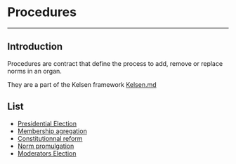 # Procedures
---
## Introduction
Procedures are contract that define the process to add, remove or replace norms in an organ.

They are a part of the Kelsen framework [Kelsen.md](00_Kelsen.md)

## List
* [Presidential Election](03_presidentialElectionProcedure.md)
* [Membership agregation](04_membershipProcedure.md)
* [Constitutionnal reform](05_constitutionnalReformProcedure.md)
* [Norm promulgation](06_normPromulgationProcedure.md)
* [Moderators Election](07_moderatorsElectionProcedure.md)
